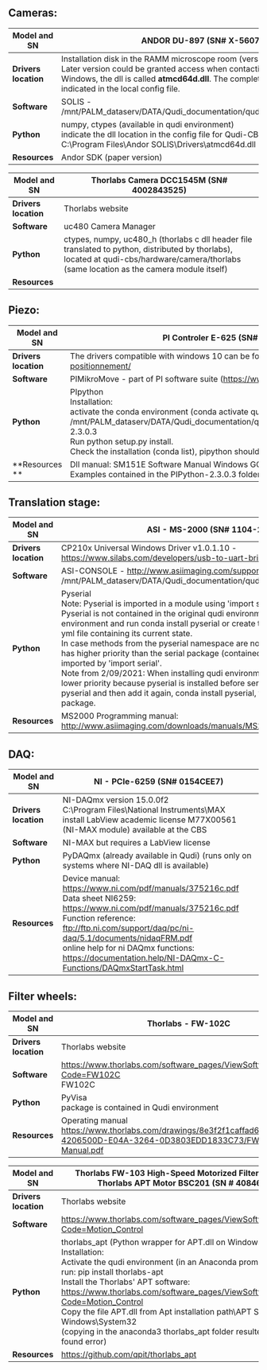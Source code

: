 ## Cameras: 

| **Model and SN**     | ANDOR DU-897 (SN# X-5607)                                    |
| -------------------- | ------------------------------------------------------------ |
| **Drivers location** | Installation disk in the RAMM microscope room (version 2.94.300007.0) - Later version could be granted access when contacting ANDOR. For 64bit Windows, the dll is called **atmcd64d.dll**. The complete path must be indicated in the local config file. |
| **Software**         | SOLIS - /mnt/PALM_dataserv/DATA/Qudi_documentation/qudi_cbs_hardware/PALM |
| **Python**           | numpy, ctypes (available in qudi environment)<br />indicate the dll location in the config file for Qudi-CBS: <br />C:\Program Files\Andor SOLIS\Drivers\atmcd64d.dll |
| **Resources**        | Andor SDK (paper version)                                    |



| **Model and SN**     | Thorlabs Camera DCC1545M (SN# 4002843525)                    |
| -------------------- | ------------------------------------------------------------ |
| **Drivers location** | Thorlabs website                                             |
| **Software**         | uc480 Camera Manager                                         |
| **Python**           | ctypes, numpy, uc480_h (thorlabs c dll header file translated to python, distributed by thorlabs), located at qudi-cbs/hardware/camera/thorlabs (same location as the camera module itself) |
| **Resources**        |                                                              |



## Piezo:

| **Model and SN**     | PI Controler E-625 (SN# 110059675) + PIFOC stage (SN# 110060915) |
| -------------------- | ------------------------------------------------------------ |
| **Drivers location** | The drivers compatible with windows 10 can be found here : https://www.pifrance.fr/fr/produits/logiciels-dedies-au-positionnement/ |
| **Software**         | PIMikroMove - part of PI software suite (https://www.pifrance.fr/fr/produits/logiciels-dedies-au-positionnement/) |
| **Python**           | PIpython<br />Installation: <br />activate the conda environment (conda activate qudi) and navigate to the folder <br />/mnt/PALM_dataserv/DATA/Qudi_documentation/qudi_cbs_hardware/PALM/PI_piezo_python/PI_softwares_2020/PIPython-2.3.0.3 <br />Run python setup.py install.<br />Check the installation (conda list), pipython should appear now |
| **Resources **       | Dll manual: SM151E Software Manual Windows GCS 2.0 DL Release: 2.10.1(PI_GCS2_DLL) Date: 2019-08-27<br />Examples contained in the PIPython-2.3.0.3 folder |



## Translation stage:

| **Model and SN**     | ASI - MS-2000 (SN# 1104-2018-3291)                           |
| -------------------- | ------------------------------------------------------------ |
| **Drivers location** | CP210x Universal Windows Driver v1.0.1.10 - https://www.silabs.com/developers/usb-to-uart-bridge-vcp-drivers |
| **Software**         | ASI-CONSOLE - http://www.asiimaging.com/support/downloads/asi-console/ ou /mnt/PALM_dataserv/DATA/Qudi_documentation/qudi_cbs_hardware/PALM/ASI_Console |
| **Python**           | Pyserial<br />Note: Pyserial is imported in a module using 'import serial'.<br />Pyserial is not contained in the original qudi environment. To add it, activate the environment and run conda install pyserial or create the qudi environment based on a yml file containing its current state. <br />In case methods from the pyserial namespace are not available, make sure that pyserial has higher priority than the serial package (contained in the qudi environment), both imported by 'import serial'.<br />Note from 2/09/2021: When installing qudi environment from updated file, pyserial has lower priority because pyserial is installed before serial package. Use conda remove pyserial and then add it again, conda install pyserial, then it takes priority over serial package. |
| **Resources**        | MS2000 Programming manual: http://www.asiimaging.com/downloads/manuals/MS2000%20Programming.pdf |



## DAQ: 

| **Model and SN**     | NI - PCIe-6259 (SN# 0154CEE7)                                |
| -------------------- | ------------------------------------------------------------ |
| **Drivers location** | NI-DAQmx version 15.0.0f2<br />C:\Program Files\National Instruments\MAX<br />install LabView academic license M77X00561 (NI-MAX module) available at the CBS |
| **Software**         | NI-MAX but requires a LabView license                        |
| **Python**           | PyDAQmx (already available in Qudi) (runs only on systems where NI-DAQ dll is available) |
| **Resources**        | Device manual: https://www.ni.com/pdf/manuals/375216c.pdf<br />Data sheet NI6259: https://www.ni.com/pdf/manuals/375216c.pdf<br />Function reference: ftp://ftp.ni.com/support/daq/pc/ni-daq/5.1/documents/nidaqFRM.pdf<br />online help for ni DAQmx functions: https://documentation.help/NI-DAQmx-C-Functions/DAQmxStartTask.html |



## Filter wheels:

| **Model and SN**     | Thorlabs - FW-102C                                           |
| -------------------- | ------------------------------------------------------------ |
| **Drivers location** | Thorlabs website                                             |
| **Software**         | https://www.thorlabs.com/software_pages/ViewSoftwarePage.cfm?Code=FW102C<br />FW102C |
| **Python**           | PyVisa<br />package is contained in Qudi environment         |
| **Resources**        | Operating manual https://www.thorlabs.com/drawings/8e3f2f1caffad674-4206500D-E04A-3264-0D3803EDD1833C73/FW102B-Manual.pdf |

| **Model and SN**     | Thorlabs FW-103 High-Speed Motorized Filter Wheel and Thorlabs APT Motor BSC201 (SN # 40846334) |
| -------------------- | ------------------------------------------------------------ |
| **Drivers location** | Thorlabs website                                             |
| **Software**         | https://www.thorlabs.com/software_pages/ViewSoftwarePage.cfm?Code=Motion_Control<br /> |
| **Python**           | thorlabs_apt (Python wrapper for APT.dll on Windows)<br />Installation: <br />Activate the qudi environment (in an Anaconda prompt)<br />run: pip install thorlabs-apt<br />Install the Thorlabs' APT software: https://www.thorlabs.com/software_pages/ViewSoftwarePage.cfm?Code=Motion_Control<br />Copy the file APT.dll from Apt installation path\APT Server to Windows\System32 <br />(copying in the anaconda3 thorlabs_apt folder resulted in file not found error) |
| **Resources**        | https://github.com/qpit/thorlabs_apt                         |

